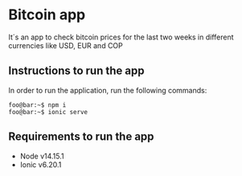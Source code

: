 # Bitcoin app
It´s an app to check bitcoin prices for the last two weeks in different currencies like USD, EUR and COP

## Instructions to run the app
In order to run the application, run the following commands:
```console
foo@bar:~$ npm i
foo@bar:~$ ionic serve
```

## Requirements to run the app
* Node v14.15.1
* Ionic v6.20.1

